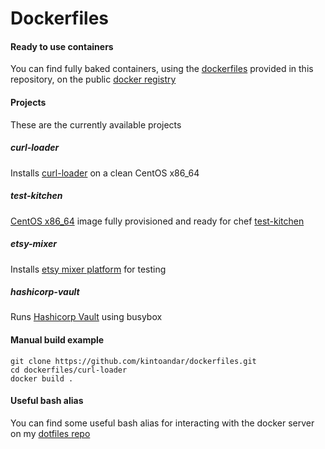 Dockerfiles
===========

#### Ready to use containers
You can find fully baked containers, using the [dockerfiles](https://github.com/kintoandar/dockerfiles) provided in this repository, on the public [docker registry](https://hub.docker.com/u/kintoandar/)

#### Projects
These are the currently available projects

##### curl-loader
Installs [curl-loader](https://github.com/kintoandar/dockerfiles/tree/master/curl-loader) on a clean CentOS x86_64

##### test-kitchen
[CentOS x86_64](https://blog.kintoandar.com/2014/11/cooking-with-containers.html) image fully provisioned and ready for chef [test-kitchen](https://blog.kintoandar.com/2014/11/cooking-with-containers.html)

##### etsy-mixer
Installs [etsy mixer platform](https://codeascraft.com/2015/09/15/assisted-serendipity/) for testing

##### hashicorp-vault
Runs [Hashicorp Vault](https://blog.kintoandar.com/2015/11/vault-PKI-made-easy.html) using busybox

#### Manual build example

``` shell
git clone https://github.com/kintoandar/dockerfiles.git
cd dockerfiles/curl-loader
docker build .
```

#### Useful bash alias
You can find some useful bash alias for interacting with the docker server on my [dotfiles repo](https://github.com/kintoandar/dotfiles/blob/master/.bashrc.d/docker)
